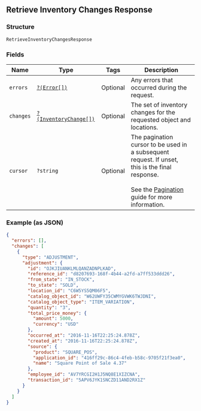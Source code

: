 ## Retrieve Inventory Changes Response

### Structure

`RetrieveInventoryChangesResponse`

### Fields

| Name | Type | Tags | Description |
|  --- | --- | --- | --- |
| `errors` | [`?(Error[])`](/doc/models/error.md) | Optional | Any errors that occurred during the request. |
| `changes` | [`?(InventoryChange[])`](/doc/models/inventory-change.md) | Optional | The set of inventory changes for the requested object and locations. |
| `cursor` | `?string` | Optional | The pagination cursor to be used in a subsequent request. If unset,<br>this is the final response.<br><br>See the [Pagination](https://developer.squareup.com/docs/working-with-apis/pagination) guide for more information. |

### Example (as JSON)

```json
{
  "errors": [],
  "changes": [
    {
      "type": "ADJUSTMENT",
      "adjustment": {
        "id": "OJKJIUANKLMLQANZADNPLKAD",
        "reference_id": "d8207693-168f-4b44-a2fd-a7ff533ddd26",
        "from_state": "IN_STOCK",
        "to_state": "SOLD",
        "location_id": "C6W5YS5QM06F5",
        "catalog_object_id": "W62UWFY35CWMYGVWK6TWJDNI",
        "catalog_object_type": "ITEM_VARIATION",
        "quantity": "3",
        "total_price_money": {
          "amount": 5000,
          "currency": "USD"
        },
        "occurred_at": "2016-11-16T22:25:24.878Z",
        "created_at": "2016-11-16T22:25:24.878Z",
        "source": {
          "product": "SQUARE_POS",
          "application_id": "416ff29c-86c4-4feb-b58c-9705f21f3ea0",
          "name": "Square Point of Sale 4.37"
        },
        "employee_id": "AV7YRCGI2H1J5NQ8E1XIZCNA",
        "transaction_id": "5APV6JYK1SNCZD11AND2RX1Z"
      }
    }
  ]
}
```

